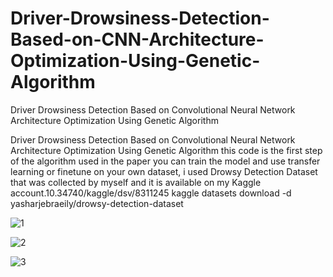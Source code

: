# Driver-Drowsiness-Detection-Based-on-CNN-Architecture-Optimization-Using-Genetic-Algorithm
Driver Drowsiness Detection Based on Convolutional Neural Network Architecture Optimization Using Genetic Algorithm

Driver Drowsiness Detection Based on Convolutional Neural Network Architecture Optimization Using Genetic Algorithm this code is the first step of the algorithm used in the paper you can train the model and use transfer learning or finetune on your own dataset, i used Drowsy Detection Dataset that was collected by myself and it is available on my Kaggle account.10.34740/kaggle/dsv/8311245
kaggle datasets download -d yasharjebraeily/drowsy-detection-dataset



![1](https://github.com/Yousef-Sharafi/Driver-Drowsiness-Detection-Based-on-CNN-Architecture-Optimization-Using-Genetic-Algorithm/assets/142591174/5f16895a-a99e-444d-8d0f-a0cff312225e)

![2](https://github.com/Yousef-Sharafi/Driver-Drowsiness-Detection-Based-on-CNN-Architecture-Optimization-Using-Genetic-Algorithm/assets/142591174/71685d7b-1beb-49d6-9c21-952f939dd595)

![3](https://github.com/Yousef-Sharafi/Driver-Drowsiness-Detection-Based-on-CNN-Architecture-Optimization-Using-Genetic-Algorithm/assets/142591174/4483a554-bf65-4c2e-963c-35ce0e1170e5)

